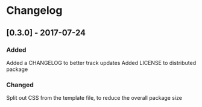 # Changelog

## [0.3.0] - 2017-07-24
### Added
Added a CHANGELOG to better track updates
Added LICENSE to distributed package

### Changed
Split out CSS from the template file, to reduce the overall package size
